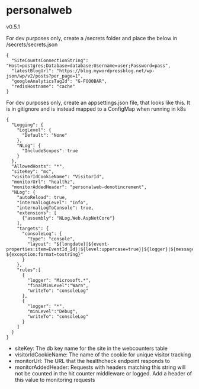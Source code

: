 # personalweb

v0.5.1

For dev purposes only, create a /secrets folder and place the below in /secrets/secrets.json
```
{
  "SiteCountsConnectionString": "Host=postgres;Database=database;Username=user;Password=pass",
  "latestBlogUrl": "https://blog.mywordpressblog.net/wp-json/wp/v2/posts?per_page=1",
  "googleAnalyticsTagId": "G-FOO0BAR",
  "redisHostname": "cache"
}  
```

For dev purposes only, create an appsettings.json file, that looks like this. It is in gitignore and is instead mapped to a ConfigMap when running in k8s
```
{
  "Logging": {
    "LogLevel": {
      "Default": "None"
    },
    "NLog": {
      "IncludeScopes": true
    }
  },
  "AllowedHosts": "*",
  "siteKey": "mc",
  "visitorIdCookieName": "VisitorId",
  "monitorUrl": "healthz",
  "monitorAddedHeader": "personalweb-donotincrement",
  "NLog": {
    "autoReload": true,
    "internalLogLevel": "Info",
    "internalLogToConsole": true,
    "extensions": [
      {"assembly": "NLog.Web.AspNetCore"}
    ],
    "targets": {
      "consoleLog": {
        "type": "console",
        "layout": "${longdate}|${event-properties:item=EventId_Id}|${level:uppercase=true}|${logger}|${message} ${exception:format=tostring}"
      }
    },
    "rules":[
      {
        "logger": "Microsoft.*",
        "finalMinLevel":"Warn",
        "writeTo": "consoleLog"
      },
      {
        "logger": "*",
        "minLevel":"Debug",
        "writeTo": "consoleLog"
      }
    ]
  }
}
```
- siteKey: The db key name for the site in the webcounters table
- visitorIdCookieName: The name of the cookie for unique visitor tracking
- monitorUrl: The URL that the healthcheck endpoint responds to
- monitorAddedHeader: Requests with headers matching this string will not be counted in the hit counter middleware or logged. Add a header of this value to monitoring requests
